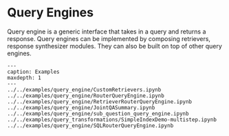 # Query Engines

Query engine is a generic interface that takes in a query and returns a response.
Query engines can be implemented by composing retrievers, response synthesizer modules.
They can also be built on top of other query engines.  



```{toctree}
---
caption: Examples
maxdepth: 1
---
../../examples/query_engine/CustomRetrievers.ipynb
../../examples/query_engine/RouterQueryEngine.ipynb
../../examples/query_engine/RetrieverRouterQueryEngine.ipynb
../../examples/query_engine/JointQASummary.ipynb
../../examples/query_engine/sub_question_query_engine.ipynb
../../examples/query_transformations/SimpleIndexDemo-multistep.ipynb
../../examples/query_engine/SQLRouterQueryEngine.ipynb
```